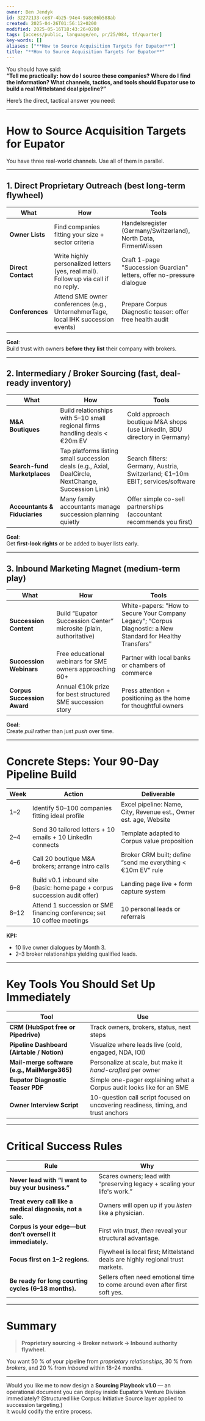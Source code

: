 ```yaml
---
owner: Ben Jendyk
id: 32272133-ce87-4b25-94e4-9a8e86b588ab
created: 2025-04-26T01:56:12+0200
modified: 2025-05-16T18:43:26+0200
tags: [access/public, language/en, pr/25/084, tf/quarter]
key-words: []
aliases: ["**How to Source Acquisition Targets for Eupator**"]
title: "**How to Source Acquisition Targets for Eupator**"
---
```


You should have said:  
**“Tell me practically: how do I source these companies? Where do I find the information? What channels, tactics, and tools should Eupator use to build a real Mittelstand deal pipeline?”**

Here’s the direct, tactical answer you need:

---

# **How to Source Acquisition Targets for Eupator**

You have three real-world channels. Use all of them in parallel.

---

## **1. Direct Proprietary Outreach (best long-term flywheel)**

| What | How | Tools |
|-----|-----|------|
| **Owner Lists** | Find companies fitting your size + sector criteria | Handelsregister (Germany/Switzerland), North Data, FirmenWissen |
| **Direct Contact** | Write highly personalized letters (yes, real mail). Follow up via call if no reply. | Craft 1-page "Succession Guardian" letters, offer no-pressure dialogue |
| **Conferences** | Attend SME owner conferences (e.g., UnternehmerTage, local IHK succession events) | Prepare Corpus Diagnostic teaser: offer free health audit |

**Goal**:  
Build trust with owners **before they list** their company with brokers.

---

## **2. Intermediary / Broker Sourcing (fast, deal-ready inventory)**

| What | How | Tools |
|------|-----|------|
| **M&A Boutiques** | Build relationships with 5–10 small regional firms handling deals < €20m EV | Cold approach boutique M&A shops (use LinkedIn, BDU directory in Germany) |
| **Search-fund Marketplaces** | Tap platforms listing small succession deals (e.g., Axial, DealCircle, NextChange, Succession Link) | Search filters: Germany, Austria, Switzerland; €1–10m EBIT; services/software |
| **Accountants & Fiduciaries** | Many family accountants manage succession planning quietly | Offer simple co-sell partnerships (accountant recommends you first) |

**Goal**:  
Get **first-look rights** or be added to buyer lists early.

---

## **3. Inbound Marketing Magnet (medium-term play)**

| What | How | Tools |
|------|-----|------|
| **Succession Content** | Build “Eupator Succession Center” microsite (plain, authoritative) | White-papers: "How to Secure Your Company Legacy"; “Corpus Diagnostic: a New Standard for Healthy Transfers” |
| **Succession Webinars** | Free educational webinars for SME owners approaching 60+ | Partner with local banks or chambers of commerce |
| **Corpus Succession Award** | Annual €10k prize for best structured SME succession story | Press attention + positioning as the home for thoughtful owners |

**Goal**:  
Create *pull* rather than just *push* over time.

---

# **Concrete Steps: Your 90-Day Pipeline Build**

| Week | Action | Deliverable |
|------|--------|-------------|
| 1–2 | Identify 50–100 companies fitting ideal profile | Excel pipeline: Name, City, Revenue est., Owner est. age, Website |
| 2–4 | Send 30 tailored letters + 10 emails + 10 LinkedIn connects | Template adapted to Corpus value proposition |
| 4–6 | Call 20 boutique M&A brokers; arrange intro calls | Broker CRM built; define “send me everything < €10m EV” rule |
| 6–8 | Build v0.1 inbound site (basic: home page + corpus succession audit offer) | Landing page live + form capture system |
| 8–12 | Attend 1 succession or SME financing conference; set 10 coffee meetings | 10 personal leads or referrals |

**KPI:**  
- 10 live owner dialogues by Month 3.  
- 2–3 broker relationships yielding qualified leads.

---

# **Key Tools You Should Set Up Immediately**

| Tool | Use |
|-----|-----|
| **CRM (HubSpot free or Pipedrive)** | Track owners, brokers, status, next steps |
| **Pipeline Dashboard (Airtable / Notion)** | Visualize where leads live (cold, engaged, NDA, IOI) |
| **Mail-merge software (e.g., MailMerge365)** | Personalize at scale, but make it *hand-crafted* per owner |
| **Eupator Diagnostic Teaser PDF** | Simple one-pager explaining what a Corpus audit looks like for an SME |
| **Owner Interview Script** | 10-question call script focused on uncovering readiness, timing, and trust anchors |

---

# **Critical Success Rules**

| Rule | Why |
|------|-----|
| **Never lead with “I want to buy your business.”** | Scares owners; lead with “preserving legacy + scaling your life's work.” |
| **Treat every call like a medical diagnosis, not a sale.** | Owners will open up if you *listen* like a physician. |
| **Corpus is your edge—but don’t oversell it immediately.** | First win *trust*, *then* reveal your structural advantage. |
| **Focus first on 1–2 regions.** | Flywheel is local first; Mittelstand deals are highly regional trust markets. |
| **Be ready for long courting cycles (6–18 months).** | Sellers often need emotional time to come around even after first soft yes. |

---

# **Summary**
> **Proprietary sourcing → Broker network → Inbound authority flywheel.**

You want 50 % of your pipeline from *proprietary relationships*, 30 % from *brokers*, and 20 % from *inbound* within 18–24 months.

---

Would you like me to now design a **Sourcing Playbook v1.0** — an operational document you can deploy inside Eupator’s Venture Division immediately? (Structured like Corpus: Initiative Source layer applied to succession targeting.)  
It would codify the entire process.
